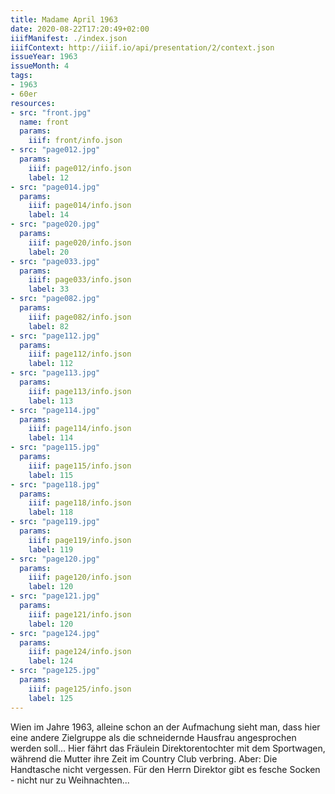 ```yaml
---
title: Madame April 1963
date: 2020-08-22T17:20:49+02:00
iiifManifest: ./index.json
iiifContext: http://iiif.io/api/presentation/2/context.json
issueYear: 1963
issueMonth: 4
tags:
- 1963
- 60er
resources:
- src: "front.jpg"
  name: front
  params:
    iiif: front/info.json
- src: "page012.jpg"
  params:
    iiif: page012/info.json
    label: 12
- src: "page014.jpg"
  params:
    iiif: page014/info.json
    label: 14
- src: "page020.jpg"
  params:
    iiif: page020/info.json
    label: 20
- src: "page033.jpg"
  params:
    iiif: page033/info.json
    label: 33
- src: "page082.jpg"
  params:
    iiif: page082/info.json
    label: 82
- src: "page112.jpg"
  params:
    iiif: page112/info.json
    label: 112
- src: "page113.jpg"
  params:
    iiif: page113/info.json
    label: 113
- src: "page114.jpg"
  params:
    iiif: page114/info.json
    label: 114
- src: "page115.jpg"
  params:
    iiif: page115/info.json
    label: 115
- src: "page118.jpg"
  params:
    iiif: page118/info.json
    label: 118
- src: "page119.jpg"
  params:
    iiif: page119/info.json
    label: 119
- src: "page120.jpg"
  params:
    iiif: page120/info.json
    label: 120
- src: "page121.jpg"
  params:
    iiif: page121/info.json
    label: 120
- src: "page124.jpg"
  params:
    iiif: page124/info.json
    label: 124
- src: "page125.jpg"
  params:
    iiif: page125/info.json
    label: 125
---
```

Wien im Jahre 1963,<!--more--> alleine schon an der Aufmachung sieht man, dass hier eine andere Zielgruppe als die schneidernde Hausfrau angesprochen werden soll...
Hier fährt das Fräulein Direktorentochter mit dem Sportwagen, während die Mutter ihre Zeit im Country Club verbring. Aber: Die Handtasche nicht vergessen.
Für den Herrn Direktor gibt es fesche Socken - nicht nur zu Weihnachten...

